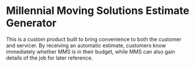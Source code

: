 # Millennial Moving Solutions Estimate Generator
This is a custom product built to bring convenience to both the customer and servicer. By receiving an automatic estimate, customers know immediately whether MMS is in their budget, while MMS can also gain details of the job for later reference.